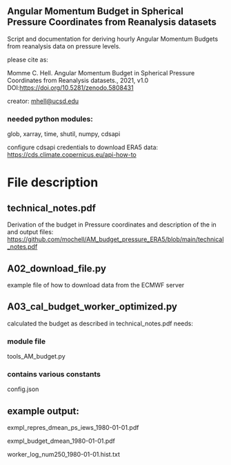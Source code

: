 ## Angular Momentum Budget in Spherical Pressure Coordinates from Reanalysis datasets
Script and documentation for deriving hourly Angular Momentum Budgets from reanalysis data on pressure levels.

please cite as:

Momme C. Hell. Angular Momentum Budget in Spherical Pressure Coordinates from Reanalysis datasets., 2021, v1.0 DOI:https://doi.org/10.5281/zenodo.5808431

creator: mhell@ucsd.edu

### needed python modules:
glob, xarray, time, shutil, numpy, cdsapi 

configure cdsapi credentials to download ERA5 data:
https://cds.climate.copernicus.eu/api-how-to 

# File description
## technical_notes.pdf
Derivation of the budget in Pressure coordinates and description of the in and output files:
https://github.com/mochell/AM_budget_pressure_ERA5/blob/main/technical_notes.pdf


## A02_download_file.py
example file of how to download data from the ECMWF server

## A03_cal_budget_worker_optimized.py
calculated the budget as described in technical_notes.pdf
needs:
### module file
tools_AM_budget.py
### contains various constants
config.json        

## example output:
exmpl_repres_dmean_ps_iews_1980-01-01.pdf

exmpl_budget_dmean_1980-01-01.pdf

worker_log_num250_1980-01-01.hist.txt

